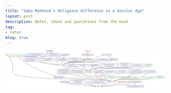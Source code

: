 ```yaml
---
title: "Saba Mahmood's Religious difference in a Secular Age"
layout: post
description: Notes, ideas and quotations from the book
tag:
- notes
blog: true
---
```


![Saba Mahmood](/assets/images/2021-05-28-mahmood-secularism.png)
